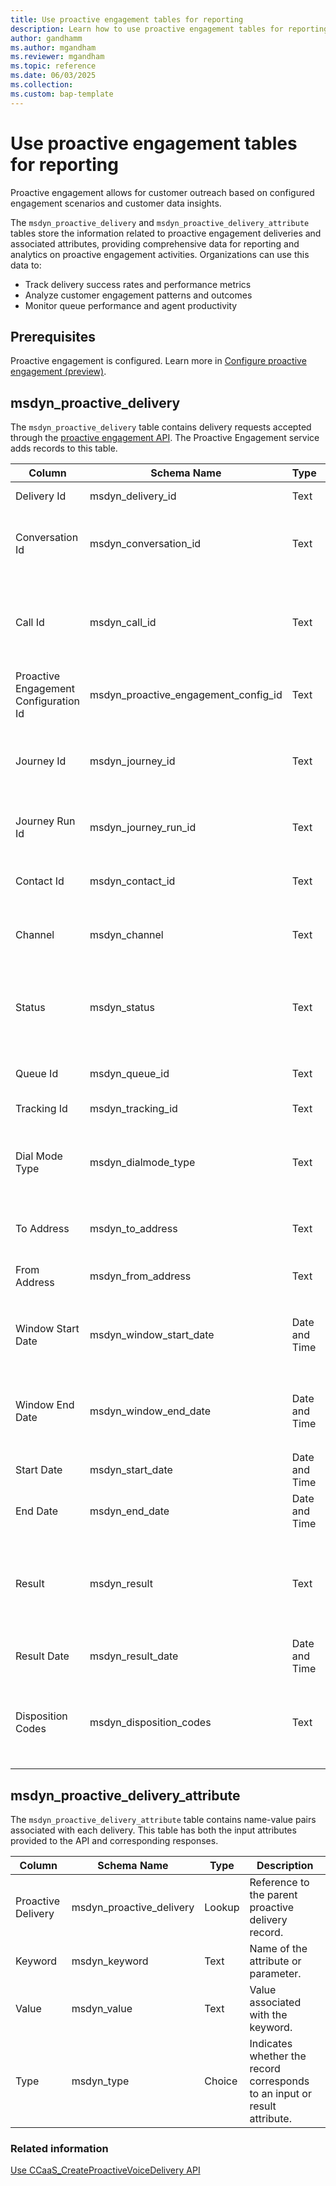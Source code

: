 ```yaml
---
title: Use proactive engagement tables for reporting
description: Learn how to use proactive engagement tables for reporting.
author: gandhamm
ms.author: mgandham
ms.reviewer: mgandham
ms.topic: reference
ms.date: 06/03/2025
ms.collection: 
ms.custom: bap-template 
---
```


# Use proactive engagement tables for reporting

Proactive engagement allows for customer outreach based on configured engagement scenarios and customer data insights.

The `msdyn_proactive_delivery` and `msdyn_proactive_delivery_attribute` tables store the information related to proactive engagement deliveries and associated attributes, providing comprehensive data for reporting and analytics on proactive engagement activities. Organizations can use this data to:

- Track delivery success rates and performance metrics
- Analyze customer engagement patterns and outcomes
- Monitor queue performance and agent productivity

## Prerequisites

Proactive engagement is configured. Learn more in [Configure proactive engagement (preview)](../administer/configure-proactive-engagement.md).


## msdyn_proactive_delivery

The `msdyn_proactive_delivery` table contains delivery requests accepted through the [proactive engagement API](api/ccaas_createproactivevoicedelivery.md). The Proactive Engagement service adds records to this table.


| Column | Schema Name | Type | Description |
|--------|-------------|------|-------------|
| Delivery Id | msdyn_delivery_id | Text | Unique identifier for the delivery. |
| Conversation Id | msdyn_conversation_id | Text | Identifier that links the delivery record to the conversation record. |
| Call Id | msdyn_call_id | Text | The `correlationId` of the Azure Communication Services call. This ID is used to track the call. |
| Proactive Engagement Configuration Id | msdyn_proactive_engagement_config_id | Text | The proactive engagement configuration used. |
| Journey Id | msdyn_journey_id | Text | The journey id populated if Customer Insights Journey is used to trigger the call. |
| Journey Run Id | msdyn_journey_run_id | Text | Specific run instance of the journey, if applicable. |
| Contact Id | msdyn_contact_id | Text | Id of the customer contact in Dynamics. |
| Channel | msdyn_channel | Text | Communication channel used. Only voice is supported. |
| Status | msdyn_status | Text | Current delivery status: **Pending**, **InProcess**, **Complete**, **Expired**, **Cancelled**, or **Error**. |
| Queue Id | msdyn_queue_id | Text | Identifier for the queue handling the delivery. |
| Tracking Id | msdyn_tracking_id | Text | Custom tracking identifier.|
| Dial Mode Type | msdyn_dialmode_type | Text | The dial mode configuration. The values are: **Copilot**, **Progressive**, **Preview**. |
| To Address | msdyn_to_address | Text | Destination phone number for the outbound call. |
| From Address | msdyn_from_address | Text | Source phone number for the outbound call. |
| Window Start Date | msdyn_window_start_date | Date and Time | The beginning timestamp for the call window in the `yyyy-MM-ddTHH:mm:ss.fffZ` format. |
| Window End Date | msdyn_window_end_date | Date and Time | The end timestamp for the call window in the `yyyy-MM-ddTHH:mm:ss.fffZ` format.|
| Start Date | msdyn_start_date | Date and Time | Actual start time of the call. |
| End Date | msdyn_end_date | Date and Time | Actual end time of the call.|
| Result | msdyn_result | Text | Final outcome of the call: **CallEnded**, **CallFailed**, **BotFailed**, **Expired**, **Cancelled**, or **Error**. |
| Result Date | msdyn_result_date | Date and Time | Timestamp when the result was determined. |
| Disposition Codes | msdyn_disposition_codes | Text | Comma-separated list of quoted disposition codes such as PromiseToPay, SpokeToAgent. |

## msdyn_proactive_delivery_attribute

The `msdyn_proactive_delivery_attribute` table contains name-value pairs associated with each delivery. This table has both the input attributes provided to the API and corresponding responses.

| Column | Schema Name | Type | Description |
|--------|-------------|------|-------------|
| Proactive Delivery | msdyn_proactive_delivery | Lookup | Reference to the parent proactive delivery record. |
| Keyword | msdyn_keyword | Text | Name of the attribute or parameter. |
| Value | msdyn_value | Text | Value associated with the keyword. |
| Type | msdyn_type | Choice | Indicates whether the record corresponds to an input or result attribute. |


### Related information

[Use CCaaS_CreateProactiveVoiceDelivery API](api/ccaas_createproactivevoicedelivery.md)